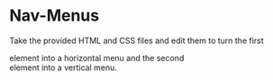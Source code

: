 # Nav-Menus
Take the provided HTML and CSS files and edit them to turn the first <nav> element into a horizontal menu and the second <nav> element into a vertical menu.
